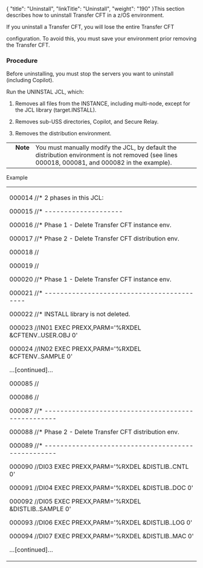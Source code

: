 {
    "title": "Uninstall",
    "linkTitle": "Uninstall",
    "weight": "190"
}This section describes how to uninstall Transfer CFT in a z/OS environment.

If you uninstall a Transfer CFT, you will lose the entire Transfer CFT
configuration. To avoid this, you must save your environment prior removing the Transfer CFT.

### Procedure

Before uninstalling, you must stop the servers you want to uninstall (including Copilot).

Run the UNINSTAL JCL, which:

1.  Removes all files from the INSTANCE, including multi-node, except for the JCL library (target.INSTALL).
2.  Removes sub-USS directories, Copilot, and Secure Relay.
3.  Removes the distribution environment.

<table cellpadding="0" cellspacing="0">
   <col/>
   <col/>
   <col/>
      <tr>
         <td valign="top">         </td>
         <td valign="top"><span><b>Note</b></span>
         </td>
         <td data-mc-autonum="&lt;b&gt;Note&lt;/b&gt;" valign="top">You must manually modify the JCL, by default the distribution environment is not removed (see lines 000018, 000081, and 000082 in the example).          </td>
      </tr>
</table>

Example

<table cellspacing="0">
   <col/>
   <tbody>
      <tr>
         <td>
            <p>000014 //* 2 phases in this JCL:</p>
            <p>000015 //* --------------------</p>
            <p>000016 //* Phase 1 - Delete Transfer CFT instance env.</p>
            <p>000017 //* Phase 2 - Delete Transfer CFT distribution env.</p>
            <p>000018 //</p>
            <p>000019 //</p>
            <p>000020 //* Phase 1 - Delete Transfer CFT instance env.</p>
            <p>000021 //* ------------------------------------------</p>
            <p>000022 //* INSTALL library is not deleted.</p>
            <p>000023 //IN01  EXEC PREXX,PARM='%RXDEL &amp;CFTENV..USER.OBJ 0'</p>
            <p>000024 //IN02  EXEC PREXX,PARM='%RXDEL &amp;CFTENV..SAMPLE 0'</p>
            <p>…[continued]…</p>
            <p>000085 //</p>
            <p>000086 //</p>
            <p>000087 //* --------------------------------------------------</p>
            <p>000088 //* Phase 2 - Delete Transfer CFT distribution env.</p>
            <p>000089 //* --------------------------------------------------</p>
            <p>000090 //DI03 EXEC PREXX,PARM='%RXDEL &amp;DISTLIB..CNTL 0'</p>
            <p>000091 //DI04 EXEC PREXX,PARM='%RXDEL &amp;DISTLIB..DOC 0'</p>
            <p>000092 //DI05 EXEC PREXX,PARM='%RXDEL &amp;DISTLIB..SAMPLE 0'</p>
            <p>000093 //DI06 EXEC PREXX,PARM='%RXDEL &amp;DISTLIB..LOG 0'</p>
            <p>000094 //DI07 EXEC PREXX,PARM='%RXDEL &amp;DISTLIB..MAC 0'</p>
            <p>…[continued]…</p>
         </td>
      </tr>
   </tbody>
</table>
